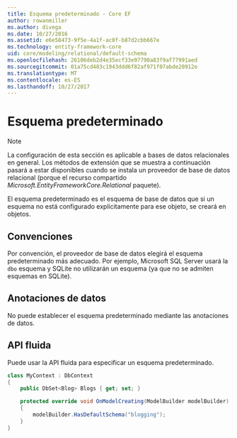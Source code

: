 ```yaml
---
title: Esquema predeterminado - Core EF
author: rowanmiller
ms.author: divega
ms.date: 10/27/2016
ms.assetid: e6e58473-9f5e-4a1f-ac0f-b87d2cbb667e
ms.technology: entity-framework-core
uid: core/modeling/relational/default-schema
ms.openlocfilehash: 26106deb2d4e35ecf33e97790a83f9af77991aed
ms.sourcegitcommit: 01a75cd483c1943ddd6f82af971f07abde20912e
ms.translationtype: MT
ms.contentlocale: es-ES
ms.lasthandoff: 10/27/2017
---
```

# <a name="default-schema"></a>Esquema predeterminado

> [!NOTE]  
> La configuración de esta sección es aplicable a bases de datos relacionales en general. Los métodos de extensión que se muestra a continuación pasará a estar disponibles cuando se instala un proveedor de base de datos relacional (porque el recurso compartido *Microsoft.EntityFrameworkCore.Relational* paquete).

El esquema predeterminado es el esquema de base de datos que si un esquema no está configurado explícitamente para ese objeto, se creará en objetos.

## <a name="conventions"></a>Convenciones

Por convención, el proveedor de base de datos elegirá el esquema predeterminado más adecuado. Por ejemplo, Microsoft SQL Server usará la `dbo` esquema y SQLite no utilizarán un esquema (ya que no se admiten esquemas en SQLite).

## <a name="data-annotations"></a>Anotaciones de datos

No puede establecer el esquema predeterminado mediante las anotaciones de datos.

## <a name="fluent-api"></a>API fluida

Puede usar la API fluida para especificar un esquema predeterminado.

<!-- [!code-csharp[Main](samples/core/relational/Modeling/FluentAPI/Samples/Relational/DefaultSchema.cs?highlight=7)] -->
``` csharp
class MyContext : DbContext
{
    public DbSet<Blog> Blogs { get; set; }

    protected override void OnModelCreating(ModelBuilder modelBuilder)
    {
        modelBuilder.HasDefaultSchema("blogging");
    }
}
```
